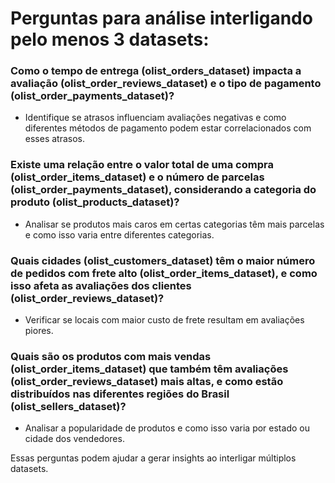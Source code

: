 # Perguntas para análise interligando pelo menos 3 datasets:

### Como o tempo de entrega (olist_orders_dataset) impacta a avaliação (olist_order_reviews_dataset) e o tipo de pagamento (olist_order_payments_dataset)?

- Identifique se atrasos influenciam avaliações negativas e como diferentes métodos de pagamento podem estar correlacionados com esses atrasos.

### Existe uma relação entre o valor total de uma compra (olist_order_items_dataset) e o número de parcelas (olist_order_payments_dataset), considerando a categoria do produto (olist_products_dataset)?

- Analisar se produtos mais caros em certas categorias têm mais parcelas e como isso varia entre diferentes categorias.

### Quais cidades (olist_customers_dataset) têm o maior número de pedidos com frete alto (olist_order_items_dataset), e como isso afeta as avaliações dos clientes (olist_order_reviews_dataset)?

- Verificar se locais com maior custo de frete resultam em avaliações piores.

### Quais são os produtos com mais vendas (olist_order_items_dataset) que também têm avaliações (olist_order_reviews_dataset) mais altas, e como estão distribuídos nas diferentes regiões do Brasil (olist_sellers_dataset)?

- Analisar a popularidade de produtos e como isso varia por estado ou cidade dos vendedores.

Essas perguntas podem ajudar a gerar insights ao interligar múltiplos datasets.